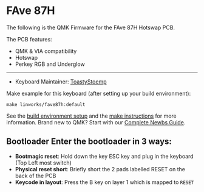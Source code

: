 # FAve 87H

The following is the QMK Firmware for the FAve 87H Hotswap PCB.

The PCB features:
* QMK & VIA compatibility
* Hotswap
* Perkey RGB and Underglow

---

* Keyboard Maintainer: [ToastyStoemp](https://github.com/ToastyStoemp)

Make example for this keyboard (after setting up your build environment):

    make linworks/fave87h:default

See the [build environment setup](https://docs.qmk.fm/#/getting_started_build_tools) and the [make instructions](https://docs.qmk.fm/#/getting_started_make_guide) for more information. Brand new to QMK? Start with our [Complete Newbs Guide](https://docs.qmk.fm/#/newbs).

## Bootloader Enter the bootloader in 3 ways: 
* **Bootmagic reset**: Hold down the key ESC key and plug in the keyboard (Top Left most switch)
* **Physical reset short**: Briefly short the 2 pads labelled RESET on the back of the PCB
* **Keycode in layout**: Press the B key on layer 1 which is mapped to `RESET`

